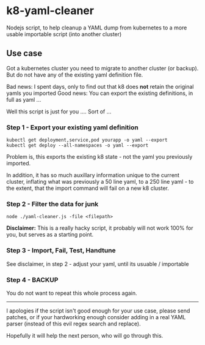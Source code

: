 # k8-yaml-cleaner
Nodejs script, to help cleanup a YAML dump from kubernetes to a more usable importable script  (into another cluster)

## Use case
Got a kubernetes cluster you need to migrate to another cluster (or backup). But do not have any of the existing yaml definition file.

Bad news: I spent days, only to find out that k8 does **not** retain the original yamls you imported
Good news: You can export the existing definitions, in full as yaml ...

Well this script is just for you .... Sort of ...

### Step 1 - Export your existing yaml definition

```
kubectl get deployment,service,pod yourapp -o yaml --export
kubectl get deploy --all-namespaces -o yaml --export
```

Problem is, this exports the existing k8 state - not the yaml you previously imported. 

In addition, it has so much auxillary information unique to the current cluster, inflating what was previously a 50 line yaml, to a 250 line yaml - to the extent, that the import command will fail on a new k8 cluster. 

### Step 2 - Filter the data for junk

```
node ./yaml-cleaner.js -file <filepath>
```

**Disclaimer:** This is a really hacky script, it probably will not work 100% for you, but serves as a starting point.

### Step 3 - Import, Fail, Test, Handtune

See disclaimer, in step 2 - adjust your yaml, until its usuable / importable

### Step 4 - BACKUP

You do not want to repeat this whole process again. 

---

I apologies if the script isn't good enough for your use case, please send patches, or if your hardworking enough consider adding in a real YAML parser (instead of this evil regex search and replace).

Hopefully it will help the next person, who will go through this.
